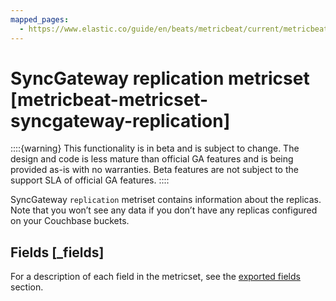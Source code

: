 ```yaml
---
mapped_pages:
  - https://www.elastic.co/guide/en/beats/metricbeat/current/metricbeat-metricset-syncgateway-replication.html
---
```


# SyncGateway replication metricset [metricbeat-metricset-syncgateway-replication]

::::{warning}
This functionality is in beta and is subject to change. The design and code is less mature than official GA features and is being provided as-is with no warranties. Beta features are not subject to the support SLA of official GA features.
::::


SyncGateway `replication` metriset contains information about the replicas. Note that you won’t see any data if you don’t have any replicas configured on your Couchbase buckets.

## Fields [_fields]

For a description of each field in the metricset, see the [exported fields](/reference/metricbeat/exported-fields-syncgateway.md) section.

